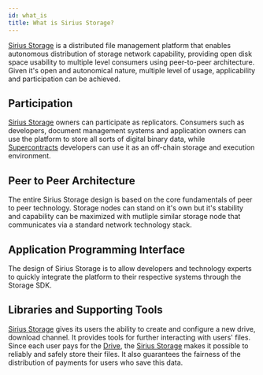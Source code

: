 ```yaml
---
id: what_is
title: What is Sirius Storage?
---
```


[Sirius Storage](what_is.md) is a distributed file management platform that enables autonomous distribution of storage network capability, providing open disk space usability to multiple level consumers using peer-to-peer architecture. Given it's open and autonomical nature, multiple level of usage, applicability and participation can be achieved.

## Participation
[Sirius Storage](what_is.md) owners can participate as replicators. Consumers such as developers, document management systems and application owners can use the platform to store all sorts of digital binary data, while [Supercontracts]() developers can use it as an off-chain storage and execution environment.

## Peer to Peer Architecture
The entire Sirius Storage design is based on the core fundamentals of peer to peer technology. Storage nodes can stand on it's own but it's stability and capability can be maximized with mutliple similar storage node that communicates via a standard network technology stack.

## Application Programming Interface
The design of Sirius Storage is to allow developers and technology experts to quickly integrate the platform to their respective systems through the Storage SDK.

## Libraries and Supporting Tools
[Sirius Storage](what_is.md) gives its users the ability to create and configure a new drive, download channel. It provides tools for further interacting with users' files. Since each user pays for the [Drive](../built_in_features/drive/overview.md), the [Sirius Storage](what_is.md) makes it possible to reliably and safely store their files. It also guarantees the fairness of the distribution of payments for users who save this data.